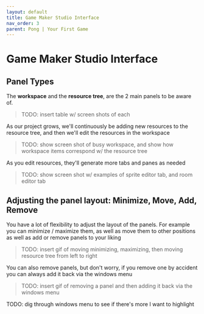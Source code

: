 ```yaml
---
layout: default
title: Game Maker Studio Interface
nav_order: 3
parent: Pong | Your First Game
---
```


# Game Maker Studio Interface

## Panel Types

The **workspace** and the **resource tree**, are the 2 main panels to be aware of.

> TODO: insert table w/ screen shots of each

As our project grows, we'll continuously be adding new resources to the resource tree, and then we'll edit the resources in the workspace

> TODO: show screen shot of busy workspace, and show how workspace items correspond w/ the resource tree

As you edit resources, they'll generate more tabs and panes as needed

> TODO: show screen shot w/ examples of sprite editor tab, and room editor tab

## Adjusting the panel layout: Minimize, Move, Add, Remove

You have a lot of flexibility to adjust the layout of the panels. For example you can minimize / maximize them, as well as move them to other positions
as well as add or remove panels to your liking

> TODO: insert gif of moving minimizing, maximizing, then moving resource tree from left to right

You can also remove panels, but don't worry, if you remove one by accident you can always add it back via the windows menu

> TODO: insert gif of removing a panel and then adding it back via the windows menu

TODO: dig through windows menu to see if there's more I want to highlight
